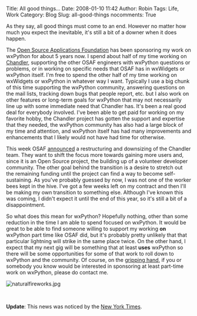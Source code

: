 Title: All good things...
Date: 2008-01-10 11:42
Author: Robin
Tags: Life, Work
Category: Blog
Slug: all-good-things
nocomments: True

As they say, all good things must come to an end. However no matter how
much you expect the inevitable, it's still a bit of a downer when it
does happen.

The [Open Source Applications Foundation](http://osafoundation.org) has
been sponsoring my work on wxPython for about 5 years now. I spend about
half of my time working on [Chandler](http://chandlerproject.org),
supporting the other OSAF engineers with wxPython questions or problems,
or in working on specific needs that OSAF has in wxWidgets or wxPython
itself. I'm free to spend the other half of my time working on wxWidgets
or wxPython in whatever way I want. Typically I use a big chunk of this
time supporting the wxPython community, answering questions on the mail
lists, tracking down bugs that people report, etc. but I also work on
other features or long-term goals for wxPython that may not necessarily
line up with some immediate need that Chandler has. It's been a real
good deal for everybody involved. I've been able to get paid for working
on my favorite hobby, the Chandler project has gotten the support and
expertise that they needed, the wxPython community has also had a large
block of my time and attention, and wxPython itself has had many
improvements and enhancements that I likely would not have had time for
otherwise.

This week OSAF
[announced](http://blog.chandlerproject.org/2008/01/08/osaf-transitions/)
a restructuring and downsizing of the Chandler team. They want to shift
the focus more towards gaining more users and, since it is an Open
Source project, the building up of a volunteer developer community. The
other goal behind the transition is a desire to stretch out the
remaining funding until the project can find a way to become
self-sustaining. As you've probably guessed by now, I was not one of the
worker bees kept in the hive. I've got a few weeks left on my contract
and then I'll be making my own transition to something else. Although
I've known this was coming, I didn't expect it until the end of this
year, so it's still a bit of a disappointment.

So what does this mean for wxPython? Hopefully nothing, other than some
reduction in the time I am able to spend focused on wxPython. It would
be great to be able to find someone willing to support my working **on**
wxPython part time like OSAF did, but it's probably pretty unlikely that
that particular lightning will strike in the same place twice. On the
other hand, I expect that my next gig will be something that at least
**uses** wxPython so there will be some opportunities for some of that
work to roll down to wxPython and the community. Of course, on the
[gripping hand](http://en.wikipedia.org/wiki/Gripping_hand), if you or
somebody you know would be interested in sponsoring at least part-time
work on wxPython, please do contact me.

![naturalfireworks.jpg](/images/2008/01/naturalfireworks.jpg)

 

**Update**: This news was noticed by the 
[New York Times](http://www.nytimes.com/idg/IDG_002570DE00740E18002573CC004F945F.html?ref=technology).

